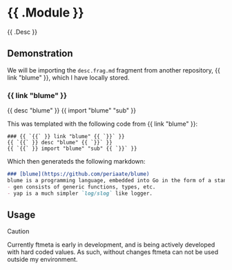 # {{ .Module }}
{{ .Desc }}

## Demonstration
We will be importing the `desc.frag.md` fragment from another repository, {{ link "blume" }}, which I have locally stored.

### {{ link "blume" }}
{{ desc "blume" }}
{{ import "blume" "sub" }}

This was templated with the following code from {{ link "blume" }}:
```
### {{ `{{` }} link "blume" {{ `}}` }}
{{ `{{` }} desc "blume" {{ `}}` }}
{{ `{{` }} import "blume" "sub" {{ `}}` }}
```

Which then generateds the following markdown:
```markdown
### [blume](https://github.com/periaate/blume)
blume is a programming language, embedded into Go in the form of a standard library. It wraps around Go's existing standard libraries, or implements them from scratch, with internally consistent semantics.
- gen consists of generic functions, types, etc.
- yap is a much simpler `log/slog` like logger.
```

## Usage
> [!CAUTION]
> Currently ftmeta is early in development, and is being actively developed with hard coded values. As such, without changes ftmeta can not be used outside my environment.

